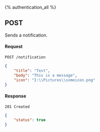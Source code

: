 {% authentication_all %}

## POST

Sends a notification.

#### Request

`POST /notification`

```json
{
    "title": "Test",
    "body": "This is a message",
    "icon": "I:\\Pictures\\someicon.png"
}
```

#### Response

`201 Created`

```json
{
    "status": true
}
```
